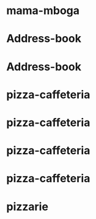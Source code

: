 # mama-mboga
# Address-book
# Address-book
# pizza-caffeteria
# pizza-caffeteria
# pizza-caffeteria
# pizza-caffeteria
# pizzarie
